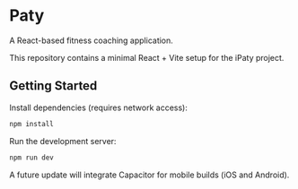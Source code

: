 # Paty

A React-based fitness coaching application.

This repository contains a minimal React + Vite setup for the iPaty project.

## Getting Started

Install dependencies (requires network access):

```bash
npm install
```

Run the development server:

```bash
npm run dev
```

A future update will integrate Capacitor for mobile builds (iOS and Android).
